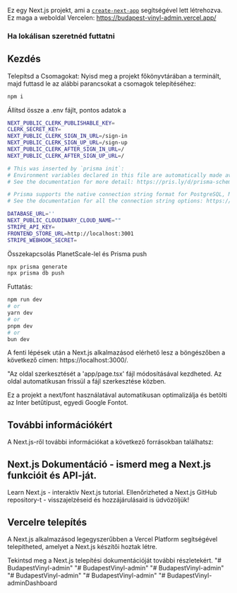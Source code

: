 Ez egy Next.js projekt, ami a [`create-next-app`](https://github.com/vercel/next.js/tree/canary/packages/create-next-app) segítségével lett létrehozva.
Ez maga a weboldal Vercelen: https://budapest-vinyl-admin.vercel.app/
### Ha lokálisan szeretnéd futtatni
## Kezdés
Telepítsd a Csomagokat:
Nyisd meg a projekt főkönyvtárában a terminált, majd futtasd le az alábbi parancsokat a csomagok telepítéséhez:
```bash
npm i
```

Állítsd össze a .env fájlt, pontos adatok a 
```bash
NEXT_PUBLIC_CLERK_PUBLISHABLE_KEY=
CLERK_SECRET_KEY=
NEXT_PUBLIC_CLERK_SIGN_IN_URL=/sign-in
NEXT_PUBLIC_CLERK_SIGN_UP_URL=/sign-up
NEXT_PUBLIC_CLERK_AFTER_SIGN_IN_URL=/
NEXT_PUBLIC_CLERK_AFTER_SIGN_UP_URL=/

# This was inserted by `prisma init`:
# Environment variables declared in this file are automatically made available to Prisma.
# See the documentation for more detail: https://pris.ly/d/prisma-schema#accessing-environment-variables-from-the-schema

# Prisma supports the native connection string format for PostgreSQL, MySQL, SQLite, SQL Server, MongoDB and CockroachDB.
# See the documentation for all the connection string options: https://pris.ly/d/connection-strings

DATABASE_URL=''
NEXT_PUBLIC_CLOUDINARY_CLOUD_NAME=""
STRIPE_API_KEY=
FRONTEND_STORE_URL=http://localhost:3001
STRIPE_WEBHOOK_SECRET=
```

Összekapcsolás PlanetScale-lel és Prisma push
```bash
npx prisma generate
npx prisma db push
```
Futtatás:

```bash
npm run dev
# or
yarn dev
# or
pnpm dev
# or
bun dev
```

A fenti lépések után a Next.js alkalmazásod elérhető lesz a böngészőben a következő címen: https://localhost:3000/.

"Az oldal szerkesztését a 'app/page.tsx' fájl módosításával kezdheted. Az oldal automatikusan frissül a fájl szerkesztése közben.

Ez a projekt a next/font használatával automatikusan optimalizálja és betölti az Inter betűtípust, egyedi Google Fontot.

## További információkért
A Next.js-ről további információkat a következő forrásokban találhatsz:

## Next.js Dokumentáció - ismerd meg a Next.js funkcióit és API-ját.
Learn Next.js - interaktív Next.js tutorial.
Ellenőrizheted a Next.js GitHub repository-t - visszajelzéseid és hozzájárulásaid is üdvözöljük!

## Vercelre telepítés
A Next.js alkalmazásod legegyszerűbben a Vercel Platform segítségével telepítheted, amelyet a Next.js készítői hoztak létre.

Tekintsd meg a Next.js telepítési dokumentációját további részletekért. "# BudapestVinyl-admin" "# BudapestVinyl-admin" "# BudapestVinyl-admin" "# BudapestVinyl-admin" "# BudapestVinyl-admin" "# BudapestVinyl-adminDashboard
